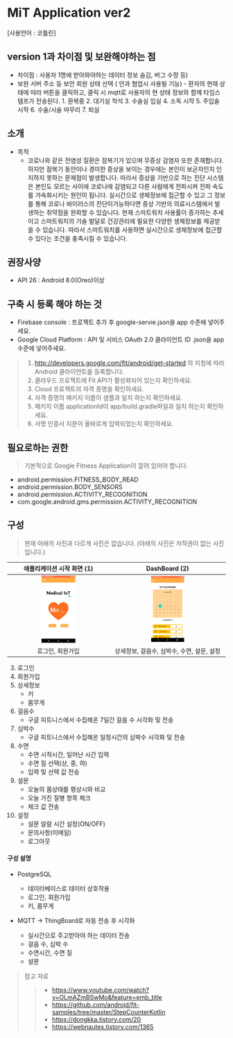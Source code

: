 # MiT Application ver2
\[사용언어 : 코틀린\]
## version 1과 차이점 및 보완해야하는 점
* 차이점 : 사용자 1명에 받아와야하는 데이터 정보 숨김, 버그 수정 등)
* 보완 
   서버 주소 등 보안
   회원 상태 선택 ( 안과 협업시 사용될 기능) 
      - 환자의 현재 상태에 따라 버튼을 클릭하고, 클릭 시 mqtt로 사용자의 현 상태 정보와 함께 타임스템프가 전송된다.
         1. 환복중
         2. 대기실 착석
         3. 수술실 입실
         4. 소독 시작
         5. 주입술 시작
         6. 수술/시술 마무리
         7. 퇴실 


## 소개

* 목적
    * 코로나와 같은 전염성 질환은 잠복기가 있으며 무증상 감염자 또한 존재합니다. 하지만 잠복기 동안이나 경미한 증상을 보이는 경우에는 본인이 보균자인지 인지하지 못하는 문제점이 발생합니다. 따라서 증상을 기반으로 하는 진단 시스템은 본인도 모르는 사이에 코로나에 감염되고 다른 사람에게 전파시켜 전파 속도를 가속화시키는 원인이 됩니다.
     실시간으로 생체정보에 접근할 수 있고 그 정보를 통해 코로나 바이러스의 진단이가능하다면 증상 기반의 의료시스템에서 발생하는 취약점을 완화할 수 있습니다. 현재 스마트워치 사용률이 증가하는 추세이고 스마트워치의 기술 발달로 건강관리에 필요한 다양한 생체정보를 제공받을 수 있습니다. 따라서 스마트워치를 사용하면 실시간으로 생체정보에 접근할 수 있다는 조건을 충족시킬 수 있습니다.
     

## 권장사양
* API 26 : Android 8.0(Oreo)이상

## 구축 시 등록 해야 하는 것
* Firebase console : 프로젝트 추가 후 google-servie.json을 app 수준에 넣어주세요.
* Google Cloud Platform : API 및 서비스 OAuth 2.0 클라이언트 ID .json을 app 수준에 넣어주세요.

> 1. http://developers.google.com/fit/android/get-started 의 지침에 따라 Android 클라이언트를 등록합니다.  
>  2. 클라우드 프로젝트에 Fit API가 활성화되어 있는지 확인하세요.  
>  3. Cloud 프로젝트의 자격 증명을 확인하세요.  
>  4. 자격 증명의 패키지 이름이 샘플과 일치 하는지 확인하세요.  
>  5. 패키지 이름 applicationId이 app/build.gradle파일과 일치 하는지 확인하세요.  
>  6. 서명 인증서 지문이 올바르게 입력되었는지 확인하세요.  
     
## 필요로하는 권한
> 기본적으로 Google Fitness Application이 깔려 있어야 합니다.
* android.permission.FITNESS_BODY_READ
* android.permission.BODY_SENSORS
* android.permission.ACTIVITY_RECOGNITION
* com.google.android.gms.permission.ACTIVITY_RECOGNITION

## 구성
> 현재 아래의 사진과 다르게 사진은 없습니다. (아래의 사진은 저작권이 없는 사진입니다.)
                                           
 애플리케이션 시작 화면 (1)             |  DashBoard (2)
:------------------------------------:|:----------------------------------------:
<img src = "./photo/app_main.png" width="35%">  | <img src = "./photo/app_dash.png" width="30%">
로그인, 회원가입                       |  상세정보, 걸음수, 심박수, 수면, 설문, 설정

3. 로그인
4. 회원가입
5. 상세정보
   * 키
   * 몸무게
6. 걸음수
   * 구글 피트니스에서 수집해온 7일간 걸음 수 시각화 및 전송
7. 심박수
   * 구글 피트니스에서 수집해온 일정시간의 심박수 시각화 및 전송
8. 수면
   * 수면 시작시간, 일어난 시간 입력
   * 수면 질 선택(상, 중, 하)
   * 입력 및 선택 값 전송
9. 설문
   * 오늘의 몸상태를 평상시와 비교
   * 오늘 가진 질병 항목 체크
   * 체크 값 전송
10. 설정
    * 설문 알람 시간 설정(ON/OFF)
    * 문의사항(이메일)
    * 로그아웃
    
#### 구성 설명
* PostgreSQL
    * 데이터베이스로 데이터 상호작용
    * 로그인, 회원가입
    * 키, 몸무게
    
* MQTT -> ThingBoard로 자동 전송 후 시각화
    * 실시간으로 주고받아야 하는 데이터 전송
    * 걸음 수, 심박 수
    * 수면시간, 수면 질
    * 설문





> 참고 자료
>> * https://www.youtube.com/watch?v=OLmAZmBSwMo&feature=emb_title
>> * https://github.com/android/fit-samples/tree/master/StepCounterKotlin
>> * https://dongkka.tistory.com/20
>> * https://webnautes.tistory.com/1365
